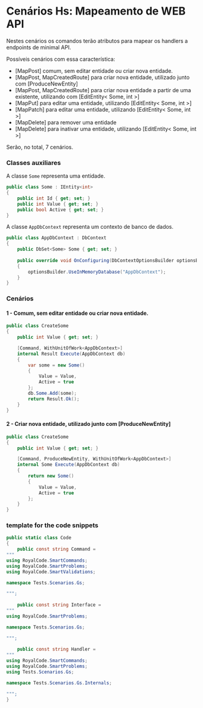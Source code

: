 # Cenários Hs: Mapeamento de WEB API

Nestes cenários os comandos terão atributos para mapear os handlers a endpoints de minimal API.

Possíveis cenários com essa característica:

- [MapPost] comum, sem editar entidade ou criar nova entidade.
- [MapPost, MapCreatedRoute] para criar nova entidade, utilizado junto com [ProduceNewEntity]
- [MapPost, MapCreatedRoute] para criar nova entidade a partir de uma existente, utilizando com [EditEntity< Some, int >]
- [MapPut] para editar uma entidade, utilizando [EditEntity< Some, int >]
- [MapPatch] para editar uma entidade, utilizando [EditEntity< Some, int >]
- [MapDelete] para remover uma entidade
- [MapDelete] para inativar uma entidade, utilizando [EditEntity< Some, int >]


Serão, no total, 7 cenários.

### Classes auxiliares

A classe `Some` representa uma entidade.

```cs
public class Some : IEntity<int>
{
    public int Id { get; set; }
    public int Value { get; set; }
    public bool Active { get; set; }
}
```

A classe `AppDbContext` representa um contexto de banco de dados.

```cs
public class AppDbContext : DbContext
{
    public DbSet<Some> Some { get; set; }
    
    public override void OnConfiguring(DbContextOptionsBuilder optionsBuilder)
    {
        optionsBuilder.UseInMemoryDatabase("AppDbContext");
    }
}
```

### Cenários

#### 1 - Comum, sem editar entidade ou criar nova entidade.

```cs
public class CreateSome
{
    public int Value { get; set; }

    [Command, WithUnitOfWork<AppDbContext>]
    internal Result Execute(AppDbContext db)
    {
        var some = new Some()
        {
            Value = Value,
            Active = true
        };
        db.Some.Add(some);
        return Result.Ok();
    }
}
```

#### 2 - Criar nova entidade, utilizado junto com [ProduceNewEntity]

```cs
public class CreateSome
{
    public int Value { get; set; }

    [Command, ProduceNewEntity, WithUnitOfWork<AppDbContext>]
    internal Some Execute(AppDbContext db)
    {
        return new Some()
        {
            Value = Value,
            Active = true
        };
    }
}
```

### template for the code snippets

```cs
public static class Code
{
    public const string Command =
"""
using RoyalCode.SmartCommands;
using RoyalCode.SmartProblems;
using RoyalCode.SmartValidations;

namespace Tests.Scenarios.Gs;

""";
    
    public const string Interface =
"""
using RoyalCode.SmartProblems;

namespace Tests.Scenarios.Gs;

""";
    
    public const string Handler =
"""
using RoyalCode.SmartCommands;
using RoyalCode.SmartProblems;
using Tests.Scenarios.Gs;

namespace Tests.Scenarios.Gs.Internals;

""";
}
```